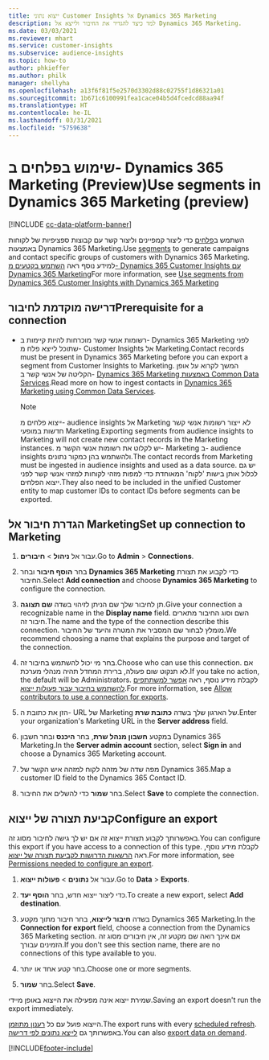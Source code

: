 ```yaml
---
title: ייצוא נתוני Customer Insights אל Dynamics 365 Marketing
description: למד כיצד להגדיר את החיבור ולייצא אל Dynamics 365 Marketing.
ms.date: 03/03/2021
ms.reviewer: mhart
ms.service: customer-insights
ms.subservice: audience-insights
ms.topic: how-to
author: phkieffer
ms.author: philk
manager: shellyha
ms.openlocfilehash: a13f6f81f5e2570d3302d88c02755f1d86321a01
ms.sourcegitcommit: 1b671c6100991fea1cace04b5d4fcedcd88aa94f
ms.translationtype: HT
ms.contentlocale: he-IL
ms.lasthandoff: 03/31/2021
ms.locfileid: "5759638"
---
```

# <a name="use-segments-in-dynamics-365-marketing-preview"></a><span data-ttu-id="ece58-103">שימוש בפלחים ב- Dynamics 365 Marketing‏ (Preview)</span><span class="sxs-lookup"><span data-stu-id="ece58-103">Use segments in Dynamics 365 Marketing (preview)</span></span>

[!INCLUDE [cc-data-platform-banner](../includes/cc-data-platform-banner.md)]

<span data-ttu-id="ece58-104">השתמש ב[פלחים](segments.md) כדי ליצור קמפיינים וליצור קשר עם קבוצות ספציפיות של לקוחות באמצעות Dynamics 365 Marketing.</span><span class="sxs-lookup"><span data-stu-id="ece58-104">Use [segments](segments.md) to generate campaigns and contact specific groups of customers with Dynamics 365 Marketing.</span></span> <span data-ttu-id="ece58-105">למידע נוסף ראה [השתמש בקטעים מ- Dynamics 365 Customer Insights עם Dynamics 365 Marketing](/dynamics365/marketing/customer-insights-segments)</span><span class="sxs-lookup"><span data-stu-id="ece58-105">For more information, see [Use segments from Dynamics 365 Customer Insights with Dynamics 365 Marketing](/dynamics365/marketing/customer-insights-segments)</span></span>

## <a name="prerequisite-for-a-connection"></a><span data-ttu-id="ece58-106">דרישה מוקדמת לחיבור</span><span class="sxs-lookup"><span data-stu-id="ece58-106">Prerequisite for a connection</span></span>

- <span data-ttu-id="ece58-107">רשומות אנשי קשר מוכרחות להיות קיימות ב- Dynamics 365 Marketing לפני שתוכל לייצא פלח מ- Customer Insights אל Marketing.</span><span class="sxs-lookup"><span data-stu-id="ece58-107">Contact records must be present in Dynamics 365 Marketing before you can export a segment from Customer Insights to Marketing.</span></span> <span data-ttu-id="ece58-108">המשך לקרוא על אופן הקליטה של אנשי קשר ב- [Dynamics 365 Marketing באמצעות Common Data Services](connect-power-query.md).</span><span class="sxs-lookup"><span data-stu-id="ece58-108">Read more on how to ingest contacts in [Dynamics 365 Marketing using Common Data Services](connect-power-query.md).</span></span>

  > [!NOTE]
  > <span data-ttu-id="ece58-109">ייצוא פלחים מ- audience insights אל Marketing לא ייצור רשומות אנשי קשר חדשות במופעי Marketing.</span><span class="sxs-lookup"><span data-stu-id="ece58-109">Exporting segments from audience insights to Marketing will not create new contact records in the Marketing instances.</span></span> <span data-ttu-id="ece58-110">יש לקלוט את רשומות אנשי הקשר מ- Marketing ב- audience insights ולהשתמש בהן כמקור נתונים.</span><span class="sxs-lookup"><span data-stu-id="ece58-110">The contact records from Marketing must be ingested in audience insights and used as a data source.</span></span> <span data-ttu-id="ece58-111">יש גם לכלול אותן בישות 'לקוח' המאוחדת כדי למפות מזהי לקוחות למזהי אנשי קשר לפני ייצוא הפלחים.</span><span class="sxs-lookup"><span data-stu-id="ece58-111">They also need to be included in the unified Customer entity to map customer IDs to contact IDs before segments can be exported.</span></span>

## <a name="set-up-connection-to-marketing"></a><span data-ttu-id="ece58-112">הגדרת חיבור אל Marketing</span><span class="sxs-lookup"><span data-stu-id="ece58-112">Set up connection to Marketing</span></span>

1. <span data-ttu-id="ece58-113">עבור אל **ניהול** > **חיבורים**.</span><span class="sxs-lookup"><span data-stu-id="ece58-113">Go to **Admin** > **Connections**.</span></span>

1. <span data-ttu-id="ece58-114">בחר **הוסף חיבור** ובחר **Dynamics 365 Marketing** כדי לקבוע את תצורת החיבור.</span><span class="sxs-lookup"><span data-stu-id="ece58-114">Select **Add connection** and choose **Dynamics 365 Marketing** to configure the connection.</span></span>

1. <span data-ttu-id="ece58-115">תן לחיבור שלך שם הניתן לזיהוי בשדה **שם תצוגה**.</span><span class="sxs-lookup"><span data-stu-id="ece58-115">Give your connection a recognizable name in the **Display name** field.</span></span> <span data-ttu-id="ece58-116">השם וסוג החיבור מתארים חיבור זה.</span><span class="sxs-lookup"><span data-stu-id="ece58-116">The name and the type of the connection describe this connection.</span></span> <span data-ttu-id="ece58-117">מומלץ לבחור שם המסביר את המטרה והיעד של החיבור.</span><span class="sxs-lookup"><span data-stu-id="ece58-117">We recommend choosing a name that explains the purpose and target of the connection.</span></span>

1. <span data-ttu-id="ece58-118">בחר מי יכול להשתמש בחיבור זה.</span><span class="sxs-lookup"><span data-stu-id="ece58-118">Choose who can use this connection.</span></span> <span data-ttu-id="ece58-119">אם לא תנקוט שום פעולה, ברירת המחדל תהיה מנהלי מערכת.</span><span class="sxs-lookup"><span data-stu-id="ece58-119">If you take no action, the default will be Administrators.</span></span> <span data-ttu-id="ece58-120">לקבלת מידע נוסף, ראה [אפשר למשתתפים להשתמש בחיבור עבור פעולות ייצוא](connections.md#allow-contributors-to-use-a-connection-for-exports).</span><span class="sxs-lookup"><span data-stu-id="ece58-120">For more information, see [Allow contributors to use a connection for exports](connections.md#allow-contributors-to-use-a-connection-for-exports).</span></span>

1. <span data-ttu-id="ece58-121">הזן את כתובת ה- URL של Marketing של הארגון שלך בשדה **כתובת שרת**.</span><span class="sxs-lookup"><span data-stu-id="ece58-121">Enter your organization's Marketing URL in the **Server address** field.</span></span>

1. <span data-ttu-id="ece58-122">במקטע **חשבון מנהל שרת**, בחר **היכנס** ובחר חשבון Dynamics 365 Marketing.</span><span class="sxs-lookup"><span data-stu-id="ece58-122">In the **Server admin account** section, select **Sign in** and choose a Dynamics 365 Marketing account.</span></span>

1. <span data-ttu-id="ece58-123">מפה שדה של מזהה לקוח למזהה איש הקשר של Dynamics 365.</span><span class="sxs-lookup"><span data-stu-id="ece58-123">Map a customer ID field to the Dynamics 365 Contact ID.</span></span>

1. <span data-ttu-id="ece58-124">בחר **שמור** כדי להשלים את החיבור.</span><span class="sxs-lookup"><span data-stu-id="ece58-124">Select **Save** to complete the connection.</span></span> 

## <a name="configure-an-export"></a><span data-ttu-id="ece58-125">קביעת תצורה של ייצוא</span><span class="sxs-lookup"><span data-stu-id="ece58-125">Configure an export</span></span>

<span data-ttu-id="ece58-126">באפשרותך לקבוע תצורת ייצוא זה אם יש לך גישה לחיבור מסוג זה.</span><span class="sxs-lookup"><span data-stu-id="ece58-126">You can configure this export if you have access to a connection of this type.</span></span> <span data-ttu-id="ece58-127">לקבלת מידע נוסף, ראה [הרשאות הדרושות לקביעת תצורה של ייצוא](export-destinations.md#set-up-a-new-export).</span><span class="sxs-lookup"><span data-stu-id="ece58-127">For more information, see [Permissions needed to configure an export](export-destinations.md#set-up-a-new-export).</span></span>

1. <span data-ttu-id="ece58-128">עבור אל **נתונים** > **פעולות ייצוא**.</span><span class="sxs-lookup"><span data-stu-id="ece58-128">Go to **Data** > **Exports**.</span></span>

1. <span data-ttu-id="ece58-129">כדי ליצור ייצוא חדש, בחר **הוסף יעד**.</span><span class="sxs-lookup"><span data-stu-id="ece58-129">To create a new export, select **Add destination**.</span></span>

1. <span data-ttu-id="ece58-130">בשדה **חיבור לייצוא**, בחר חיבור מתוך מקטע Dynamics 365 Marketing.</span><span class="sxs-lookup"><span data-stu-id="ece58-130">In the **Connection for export** field, choose a connection from the Dynamics 365 Marketing section.</span></span> <span data-ttu-id="ece58-131">אם אינך רואה שם מקטע זה, אין חיבורים מסוג זה הזמינים עבורך.</span><span class="sxs-lookup"><span data-stu-id="ece58-131">If you don't see this section name, there are no connections of this type available to you.</span></span>

1. <span data-ttu-id="ece58-132">בחר קטע אחד או יותר.</span><span class="sxs-lookup"><span data-stu-id="ece58-132">Choose one or more segments.</span></span>

1. <span data-ttu-id="ece58-133">בחר **שמור**.</span><span class="sxs-lookup"><span data-stu-id="ece58-133">Select **Save**.</span></span>

<span data-ttu-id="ece58-134">שמירת ייצוא אינה מפעילה את הייצוא באופן מיידי.</span><span class="sxs-lookup"><span data-stu-id="ece58-134">Saving an export doesn't run the export immediately.</span></span>

<span data-ttu-id="ece58-135">הייצוא פועל עם כל [רענון מתוזמן](system.md#schedule-tab).</span><span class="sxs-lookup"><span data-stu-id="ece58-135">The export runs with every [scheduled refresh](system.md#schedule-tab).</span></span> <span data-ttu-id="ece58-136">באפשרותך גם [לייצא נתונים לפי דרישה](export-destinations.md#run-exports-on-demand).</span><span class="sxs-lookup"><span data-stu-id="ece58-136">You can also [export data on demand](export-destinations.md#run-exports-on-demand).</span></span> 

[!INCLUDE[footer-include](../includes/footer-banner.md)]
